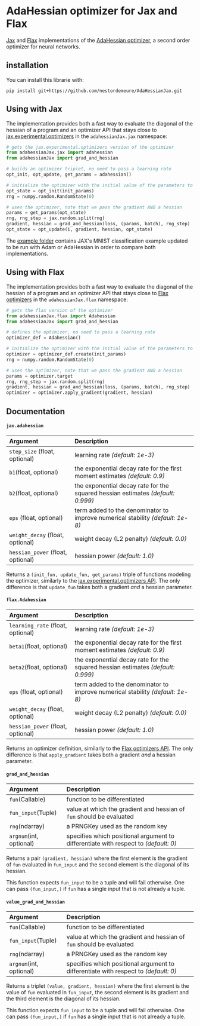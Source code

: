# AdaHessian optimizer for Jax and Flax

[Jax](https://github.com/google/jax) and [Flax](https://github.com/google/flax) implementations of the [AdaHessian optimizer](https://github.com/amirgholami/adahessian), a second order optimizer for neural networks.

## installation

You can install this librarie with:

```
pip install git+https://github.com/nestordemeure/AdaHessianJax.git
```

## Using with Jax

The implementation provides both a fast way to evaluate the diagonal of the hessian of a program and an optimizer API that stays close to [jax.experimental.optimizers](https://jax.readthedocs.io/en/latest/jax.experimental.optimizers.html) in the `adahessianJax.jax` namespace:

```python
# gets the jax.experimental.optimizers version of the optimizer
from adahessianJax.jax import adahessian
from adahessianJax import grad_and_hessian

# builds an optimizer triplet, no need to pass a learning rate
opt_init, opt_update, get_params = adahessian()

# initialize the optimizer with the initial value of the parameters to optimize
opt_state = opt_init(init_params)
rng = numpy.random.RandomState(0)

# uses the optimizer, note that we pass the gradient AND a hessian
params = get_params(opt_state)
rng, rng_step = jax.random.split(rng)
gradient, hessian = grad_and_hessian(loss, (params, batch), rng_step)
opt_state = opt_update(i, gradient, hessian, opt_state)
```

The [example folder](https://github.com/nestordemeure/AdaHessianJax/tree/main/examples) contains JAX's MNIST classification example updated to be run with Adam or AdaHessian in order to compare both implementations.

## Using with Flax

The implementation provides both a fast way to evaluate the diagonal of the hessian of a program and an optimizer API that stays close to [Flax optimizers](https://flax.readthedocs.io/en/latest/flax.optim.html) in the `adahessianJax.flax` namespace:

```python
# gets the flax version of the optimizer
from adahessianJax.flax import Adahessian
from adahessianJax import grad_and_hessian

# defines the optimizer, no need to pass a learning rate
optimizer_def = Adahessian()

# initialize the optimizer with the initial value of the parameters to optimize
optimizer = optimizer_def.create(init_params)
rng = numpy.random.RandomState(0)

# uses the optimizer, note that we pass the gradient AND a hessian
params = optimizer.target
rng, rng_step = jax.random.split(rng)
gradient, hessian = grad_and_hessian(loss, (params, batch), rng_step)
optimizer = optimizer.apply_gradient(gradient, hessian)
```

## Documentation

#### `jax.adahessian`

| **Argument** | **Description** |
| :-------------- | :-------------- |
| `step_size` (float, optional) | learning rate *(default: 1e-3)* |
| `b1`(float, optional) | the exponential decay rate for the first moment estimates *(default: 0.9)* |
| `b2`(float, optional) | the exponential decay rate for the squared hessian estimates *(default: 0.999)* |
| `eps` (float, optional) | term added to the denominator to improve numerical stability *(default: 1e-8)* |
| `weight_decay` (float, optional) | weight decay (L2 penalty) *(default: 0.0)* |
| `hessian_power` (float, optional) | hessian power *(default: 1.0)* |

Returns a `(init_fun, update_fun, get_params)` triple of functions modeling the optimizer, similarly to the [jax.experimental.optimizers API](https://jax.readthedocs.io/en/latest/jax.experimental.optimizers.html).
The only difference is that `update_fun` takes both a gradient *and* a hessian parameter.

#### `flax.Adahessian`

| **Argument** | **Description** |
| :-------------- | :-------------- |
| `learning_rate` (float, optional) | learning rate *(default: 1e-3)* |
| `beta1`(float, optional) | the exponential decay rate for the first moment estimates *(default: 0.9)* |
| `beta2`(float, optional) | the exponential decay rate for the squared hessian estimates *(default: 0.999)* |
| `eps` (float, optional) | term added to the denominator to improve numerical stability *(default: 1e-8)* |
| `weight_decay` (float, optional) | weight decay (L2 penalty) *(default: 0.0)* |
| `hessian_power` (float, optional) | hessian power *(default: 1.0)* |

Returns an optimizer definition, similarly to the [Flax optimizers API](https://flax.readthedocs.io/en/latest/flax.optim.html).
The only difference is that `apply_gradient` takes both a gradient *and* a hessian parameter.

#### `grad_and_hessian`

| **Argument** | **Description** |
| :-------------- | :-------------- |
| `fun`(Callable) | function to be differentiated |
| `fun_input`(Tuple) | value at which the gradient and hessian of `fun` should be evaluated |
| `rng`(ndarray) | a PRNGKey used as the random key |
| `argnum`(int, optional) | specifies which positional argument to differentiate with respect to *(default: 0)* |

Returns a pair `(gradient, hessian)` where the first element is the gradient of `fun` evaluated in `fun_input` and the second element is the diagonal of its hessian.

This function expects `fun_input` to be a tuple and will fail otherwise.
One can pass `(fun_input,)` if `fun` has a single input that is not already a tuple.

#### `value_grad_and_hessian`

| **Argument** | **Description** |
| :-------------- | :-------------- |
| `fun`(Callable) | function to be differentiated |
| `fun_input`(Tuple) | value at which the gradient and hessian of `fun` should be evaluated |
| `rng`(ndarray) | a PRNGKey used as the random key |
| `argnum`(int, optional) | specifies which positional argument to differentiate with respect to *(default: 0)* |

Returns a triplet `(value, gradient, hessian)` where the first element is the value of `fun` evaluated in `fun_input`, the second element is its gradient and the third element is the diagonal of its hessian.

This function expects `fun_input` to be a tuple and will fail otherwise.
One can pass `(fun_input,)` if `fun` has a single input that is not already a tuple.
